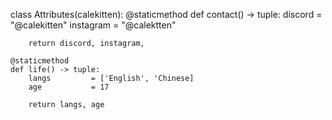 class Attributes(calekitten):
	@staticmethod
	def contact() -> tuple:
	    discord  = "@calekitten"
	    instagram = "@calektten"
	    
	    return discord, instagram,
	
	@staticmethod
	def life() -> tuple:
		langs         = ['English', 'Chinese]
		age           = 17
		
		return langs, age
